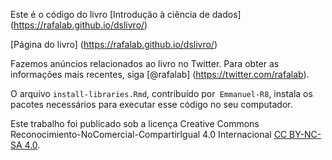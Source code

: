 Este é o código do livro [Introdução à ciência de dados] (https://rafalab.github.io/dslivro/)

[Página do livro] (https://rafalab.github.io/dslivro/)

Fazemos anúncios relacionados ao livro no Twitter. Para obter as informações mais recentes, siga [\@rafalab] (https://twitter.com/rafalab).

O arquivo `install-libraries.Rmd`, contribuído por` Emmanuel-R8`, instala os pacotes necessários para executar esse código no seu computador.

Este trabalho foi publicado sob a licença Creative Commons Reconocimiento-NoComercial-CompartirIgual 4.0 Internacional [CC BY-NC-SA 4.0](https://creativecommons.org/licenses/by-nc-sa/4.0).